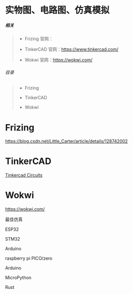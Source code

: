 # 实物图、电路图、仿真模拟

##### 相关

> - Frizing 官网：
>
> -  TinkerCAD 官网：https://www.tinkercad.com/
>
> -  Wokwi 官网：https://wokwi.com/

###### 目录

> -  Frizing
>
> -  TinkerCAD
>
> -  Wokwi

#  Frizing

https://blog.csdn.net/Little_Carter/article/details/128742002

# TinkerCAD

[Tinkercad Circuits](https://www.tinkercad.com/learn/circuits)

# Wokwi

https://wokwi.com/

最佳仿真

ESP32

STM32

Arduino

raspberry pi PICO/zero

Arduino

MicroPython

Rust
